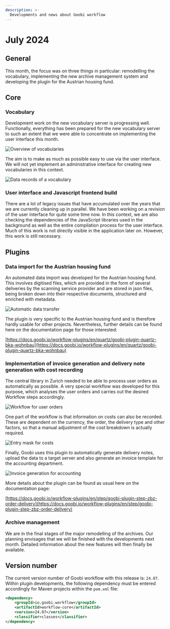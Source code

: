 ```yaml
---
description: >-
  Developments and news about Goobi workflow
---
```


# July 2024

## General
This month, the focus was on three things in particular: remodelling the vocabulary, implementing the new archive management system and developing the plugin for the Austrian housing fund. 


## Core

### Vocabulary
Development work on the new vocabulary server is progressing well. Functionally, everything has been prepared for the new vocabulary server to such an extent that we were able to concentrate on implementing the user interface this month. 

![Overview of vocabularies](202407_vocabulary_01_en.png)

The aim is to make as much as possible easy to use via the user interface. We will not yet implement an administrative interface for creating new vocabularies in this context. 

![Data records of a vocabulary](202407_vocabulary_02_en.png)


### User interface and Javascript frontend build
There are a lot of legacy issues that have accumulated over the years that we are currently cleaning up in parallel. We have been working on a revision of the user interface for quite some time now. In this context, we are also checking the dependencies of the JavaScript libraries used in the background as well as the entire compilation process for the user interface. Much of this work is not directly visible in the application later on. However, this work is still necessary.


## Plugins

### Data import for the Austrian housing fund
An automated data import was developed for the Austrian housing fund. This involves digitised files, which are provided in the form of several deliveries by the scanning service provider and are stored in json files, being broken down into their respective documents, structured and enriched with metadata.

![Automatic data transfer](202407_wohnbau_en.png)

The plugin is very specific to the Austrian housing fund and is therefore hardly usable for other projects. Nevertheless, further details can be found here on the documentation page for those interested:

[https://docs.goobi.io/workflow-plugins/en/quartz/goobi-plugin-quartz-bka-wohnbau](https://docs.goobi.io/workflow-plugins/en/quartz/goobi-plugin-quartz-bka-wohnbau)


### Implementation of invoice generation and delivery note generation with cost recording  
The central library in Zurich needed to be able to process user orders as automatically as possible. A very special workflow was developed for this purpose, which analyses the user orders and carries out the desired Workflow steps accordingly.

![Workflow for user orders](202407_delivery_01_en.png)

One part of the workflow is that information on costs can also be recorded. These are dependent on the currency, the order, the delivery type and other factors, so that a manual adjustment of the cost breakdown is actually required.

![Entry mask for costs](202407_delivery_02_en.png)

Finally, Goobi uses this plugin to automatically generate delivery notes, upload the data to a target server and also generate an invoice template for the accounting department.

![Invoice generation for accounting](202407_delivery_03_en.png)

More details about the plugin can be found as usual here on the documentation page:

[https://docs.goobi.io/workflow-plugins/en/step/goobi-plugin-step-zbz-order-delivery](https://docs.goobi.io/workflow-plugins/en/step/goobi-plugin-step-zbz-order-delivery)


### Archive management
We are in the final stages of the major remodelling of the archives. Our planning envisages that we will be finished with the developments next month. Detailed information about the new features will then finally be available.


## Version number
The current version number of Goobi workflow with this release is: `24.07`. Within plugin developments, the following dependency must be entered accordingly for Maven projects within the `pom.xml` file:

```xml
<dependency>
    <groupId>io.goobi.workflow</groupId>
    <artifactId>workflow-core</artifactId>
    <version>24.07</version>
    <classifier>classes</classifier>
</dependency>
```